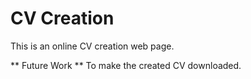 # CV Creation
This is an online CV creation web page.

** Future Work **
To make the created CV downloaded.
